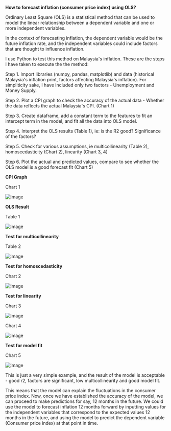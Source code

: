**How to forecast inflation (consumer price index) using OLS?**

Ordinary Least Square (OLS) is a statistical method that can be used to model the linear relationship between a dependent variable and one or more independent variables. 
 
In the context of forecasting inflation, the dependent variable would be the future inflation rate, and the independent variables could include factors that are thought to influence inflation.

I use Python to test this method on Malaysia's inflation. These are the steps I have taken to execute the the method:

Step 1. Import libraries (numpy, pandas, matplotlib) and data (historical Malaysia's inflation print, factors affecting Malaysia's inflation).
        For simpliticity sake, I have included only two factors - Unemployment and Money Supply.

Step 2. Plot a CPI graph to check the accuracy of the actual data - Whether the data reflects the actual Malaysia's CPI. (Chart 1)

Step 3. Create dataframe, add a constant term to the features to fit an intercept term in the model, and fit all the data into OLS model.

Step 4. Interpret the OLS results (Table 1), ie: is the R2 good? Significance of the factors? 

Step 5. Check for various assumptions, ie multicollinearity (Table 2), homoscedasticity (Chart 2), linearity (Chart 3, 4)

Step 6. Plot the actual and predicted values, compare to see whether the OLS model is a good forecast fit (Chart 5)


**CPI Graph**

Chart 1

![image](https://user-images.githubusercontent.com/121606452/210196185-8021547b-d739-44ea-aecf-2fb3c0a02505.png)


**OLS Result**

Table 1

![image](https://user-images.githubusercontent.com/121606452/210196436-8ba6572c-1d76-47ea-8a80-c4f23045a17c.png)


**Test for multicollinearity**

Table 2

![image](https://user-images.githubusercontent.com/121606452/210196446-70b677b8-773f-4162-9d4c-5e94dfa36691.png)


**Test for homoscedasticity**

Chart 2

![image](https://user-images.githubusercontent.com/121606452/210196156-5fda1075-f972-472c-a2e5-ed1a412542a2.png)

**Test for linearity**

Chart 3

![image](https://user-images.githubusercontent.com/121606452/210196170-373d5291-68f0-487a-b69c-f40ecb6232a2.png)

Chart 4

![image](https://user-images.githubusercontent.com/121606452/210196174-d2b7f8c2-ffcf-49e8-81d5-915658ec77f7.png)


**Test for model fit**

Chart 5

![image](https://user-images.githubusercontent.com/121606452/210196180-7665e64b-d9f6-49f8-8027-a30fc11a6a0e.png)


This is just a very simple example, and the result of the model is acceptable - good r2, factors are significant, low multicollinearity and good model fit.

This means that the model can explain the fluctuations in the consumer price index. Now, once we have established the accuracy of the model, we can proceed to make predictions for say, 12 months in the future. We could use the model to forecast inflation 12 months forward by inputting values for the independent variables that correspond to the expected values 12 months in the future, and using the model to predict the dependent variable (Consumer price index) at that point in time.


